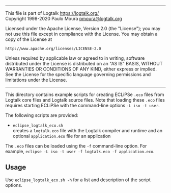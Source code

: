 ________________________________________________________________________

This file is part of Logtalk <https://logtalk.org/>  
Copyright 1998-2020 Paulo Moura <pmoura@logtalk.org>

Licensed under the Apache License, Version 2.0 (the "License");
you may not use this file except in compliance with the License.
You may obtain a copy of the License at

    http://www.apache.org/licenses/LICENSE-2.0

Unless required by applicable law or agreed to in writing, software
distributed under the License is distributed on an "AS IS" BASIS,
WITHOUT WARRANTIES OR CONDITIONS OF ANY KIND, either express or implied.
See the License for the specific language governing permissions and
limitations under the License.
________________________________________________________________________


This directory contains example scripts for creating ECLiPSe `.eco` files
from Logtalk core files and Logtalk source files. Note that loading these
`.eco` files requires starting ECLiPSe with the command-line options
`-L iso -t user`.

The following scripts are provided:

- `eclipse_logtalk_eco.sh`  
	creates a `logtalk.eco` file with the Logtalk compiler and runtime
	and an optional `application.eco` file for an application
	
The `.eco` files can be loaded using the `-f` command-line option. For
example, `eclipse -L iso -t user -f logtalk.eco -f application.eco`.

Usage
-----

Use `eclipse_logtalk_eco.sh -h` for a list and description of the script
options.
